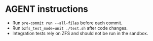 # AGENT instructions

- Run `pre-commit run --all-files` before each commit.
- Run `bzfs_test_mode=unit ./test.sh` after code changes.
- Integration tests rely on ZFS and should not be run in the sandbox.
